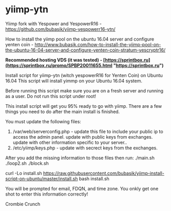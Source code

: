 # yiimp-ytn

Yiimp fork with Yespower and YespowerR16 - https://github.com/bubasik/yiimp-yespowerr16-ytn/

How to install the yiimp pool on the ubuntu 16.04 server and configure yenten coin - http://www.bubasik.com/how-to-install-the-yiimp-pool-on-the-ubuntu-16-04-server-and-configure-yenten-coin-stratum-yescryptr16/

**Recommended hosting VDS (it was tested) - [https://sprintbox.ru](https://sprintbox.ru/promo/SPBP20011655.html "https://sprintbox.ru")**

Install script for yiimp-ytn (witch yespowerR16 for Yenten Coin) on Ubuntu 16.04
This script will install yimmp on your Ubuntu 16.04 system. 

Before running this script make sure you are on a fresh server and running as a user. Do not run this script under root!

This install script will get you 95% ready to go with yiimp. There are a few things you need to do after the main install is finished.

You must update the following files:

1. /var/web/serverconfig.php - update this file to include your public ip to access the admin panel. update with public keys from exchanges. update with other information specific to your server..
2. /etc/yiimp/keys.php - update with secrect keys from the exchanges. 

After you add the missing information to those files then run:
./main.sh
./loop2.sh
./block.sh

curl -Lo install.sh https://raw.githubusercontent.com/bubasik/yiimp-install-script-on-ubuntu/master/install.sh
bash install.sh

You will be prompted for email, FDQN, and time zone. You onkly get one shot to enter this information correctly!

Crombie Crunch
